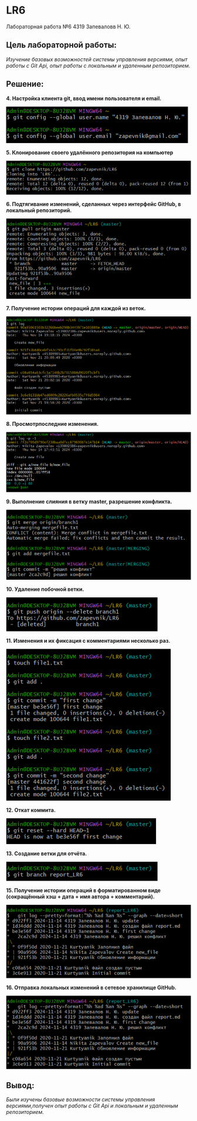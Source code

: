 # LR6
Лабораторная работа №6
4319 Запеваловв Н. Ю.
## **Цель лабораторной работы:**
*Изучение базовых возможностей системы управления версиями, опыт работы с Git Api, опыт работы с локальным и удаленным репозиторием.*

## **Решение:**

**4. Настройка клиента git, ввод имени пользователя и email.**

![](images/Screenshot_1.png)

**5. Клонирование своего удалённого репозитория на компьютер**

![](images/Screenshot_2.png)

**6. Подтягивание изменений, сделанных через интерфейс GitHub, в локальный репозиторий.**

![](images/Screenshot_3.png)

**7. Получение истории операций для каждой из веток.**

![](images/Screenshot_4.png)

**8. Просмотрпоследние изменения.**

![](images/Screenshot_5.png)

**9. Выполнение слияния в ветку master, разрешение конфликта.**

![](images/Screenshot_6.png)

**10. Удаление побочной ветки.**

![](images/Screenshot_7.png)

**11. Изменения и их фиксация с комментариями несколько раз.**

![](images/Screenshot_8.png)

**12. Откат коммита.**

![](images/Screenshot_9.png)

**13. Создание ветки для отчёта.**

![](images/Screenshot_10.png)

**15. Получение истории операций в форматированном виде (сокращённый
хэш + дата + имя автора + комментарий).**

![](images/Screenshot_11.png)

**16. Отправка локальных изменений в сетевое хранилище GitHub.** 

![](images/Screenshot_11.png)

## **Вывод:**
*Были изучены базовые возможности системы управления версиями,получен опыт работы с Git Api и локальным и удаленным репозиторием.*